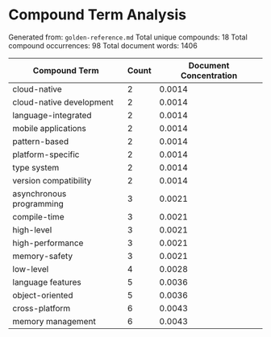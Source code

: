 # Compound Term Analysis

Generated from: `golden-reference.md`
Total unique compounds: 18
Total compound occurrences: 98
Total document words: 1406

| Compound Term | Count | Document Concentration |
|---------------|-------|------------------------|
| cloud-native | 2 | 0.0014 |
| cloud-native development | 2 | 0.0014 |
| language-integrated | 2 | 0.0014 |
| mobile applications | 2 | 0.0014 |
| pattern-based | 2 | 0.0014 |
| platform-specific | 2 | 0.0014 |
| type system | 2 | 0.0014 |
| version compatibility | 2 | 0.0014 |
| asynchronous programming | 3 | 0.0021 |
| compile-time | 3 | 0.0021 |
| high-level | 3 | 0.0021 |
| high-performance | 3 | 0.0021 |
| memory-safety | 3 | 0.0021 |
| low-level | 4 | 0.0028 |
| language features | 5 | 0.0036 |
| object-oriented | 5 | 0.0036 |
| cross-platform | 6 | 0.0043 |
| memory management | 6 | 0.0043 |
